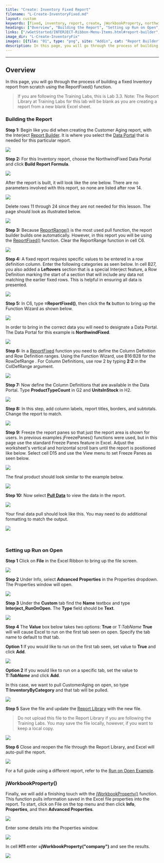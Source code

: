 ```yaml
---
title: "Create: Inventory Fixed Report"
filename: "L-Create-InventoryFixed.md"
layout: custom
keywords: [fixed, inventory, report, create, jWorkbookProperty, northwind fixed, run on open, walkthrough]
headings: ["Overview", "Building the Report", "Setting up Run on Open", "jWorkbookProperty()"]
links: ["/wGetStarted/INTERJECT-Ribbon-Menu-Items.html#report-builder", "/wIndex/Common-Dataportal-Index.html", "/wIndex/ReportRange.html", "/wIndex/ReportFixed.html", "/wIndex/ReportFixed.html", "/wGetStarted/INTERJECT-Ribbon-Menu-Items.html#pull-data", "/wAbout/ReportLibraryLinks.html", "/wGetStarted/L-Create-RunOnOpen.html", "/wIndex/jWorkbookProperty.html"]
image_dir: "L-Create-InventoryFix"
images: [{file: "01", type: "png", site: "Addin", cat: "Report Builder", sub: "", report: "", ribbon: "Simple", config: ""},{file: "02", type: "png", site: "Addin", cat: "Report Builder", sub: "", report: "NorthwindFixed", ribbon: "Simple", config: ""},{file: "03", type: "png", site: "Addin", cat: "Report", sub: "", report: "NorthwindFixed", ribbon: "", config: "Yes"},{file: "04", type: "png", site: "Addin", cat: "Report", sub: "", report: "NorthwindFixed", ribbon: "", config: "Yes"},{file: "05", type: "png", site: "Addin", cat: "Report", sub: "", report: "NorthwindFixed", ribbon: "", config: "Yes"},{file: "08", type: "png", site: "Addin", cat: "Report", sub: "", report: "NorthwindFixed", ribbon: "", config: "Yes"},{file: "06", type: "png", site: "Excel", cat: "Function Wizard", sub: "", report: "NorthwindFixed", ribbon: "", config: "Yes"},{file: "07", type: "png", site: "Excel", cat: "Function Wizard", sub: "", report: "NorthwindFixed", ribbon: "", config: "Yes"},{file: "09", type: "png", site: "Excel", cat: "Function Wizard", sub: "", report: "NorthwindFixed", ribbon: "", config: "Yes"},{file: "10", type: "png", site: "Addin", cat: "Report", sub: "", report: "NorthwindFixed", ribbon: "", config: "Yes"},{file: "11", type: "png", site: "Addin", cat: "Report", sub: "", report: "Inventory By Category", ribbon: "", config: "Yes"},{file: "12", type: "png", site: "Excel", cat: "Freeze Panes", sub: "", report: "Inventory By Category", ribbon: "", config: ""},{file: "13", type: "png", site: "Addin", cat: "Report", sub: "", report: "Inventory By Category", ribbon: "", config: ""},{file: "14", type: "png", site: "Addin", cat: "Pull Data", sub: "", report: "Inventory By Category", ribbon: "Simple", config: ""},{file: "15", type: "png", site: "Addin", cat: "Report", sub: "", report: "Inventory By Category", ribbon: "", config: ""},{file: "16", type: "png", site: "Addin", cat: "Ribbon", sub: "", report: "", ribbon: "Simple", config: ""},{file: "17", type: "png", site: "Excel", cat: "Info", sub: "Advanced Properties", report: "", ribbon: "", config: ""},{file: "18", type: "png", site: "Excel", cat: "Advanced Properties", sub: "Custom", report: "", ribbon: "", config: ""},{file: "19", type: "png", site: "Excel", cat: "Advanced Properties", sub: "Custom", report: "", ribbon: "", config: ""},{file: "20", type: "png", site: "Excel", cat: "Advanced Properties", sub: "Custom", report: "", ribbon: "", config: ""},{file: "21", type: "png", site: "Addin", cat: "Report Library", sub: "Right Click Menu", report: "Inventory By Category", ribbon: "", config: ""},{file: "15", type: "png", site: "Addin", cat: "Report", sub: "", report: "Inventory By Category", ribbon: "", config: ""},{file: "jWorkbookPropertySettingsClick", type: "png", site: "Excel", cat: "Info", sub: "", report: "Inventory By Category", ribbon: "", config: ""},{file: "jWorkbookPropertySettings", type: "png", site: "Excel", cat: "Advanced Properties", sub: "Summary", report: "", ribbon: "", config: ""},{file: "jWorkbookPropertyEntered", type: "png", site: "Addin", cat: "Report", sub: "", report: "Inventory By Category", ribbon: "", config: ""}]
description: In this page, you will go through the process of building a fixed Inventory report from scratch using the ReportFixed() function.
---
```

* * *

##  Overview

In this page, you will go through the process of building a fixed Inventory report from scratch using the ReportFixed() function.

<blockquote class=lab_info>
  If you are following the Training Labs, this is Lab 3.3. Note: The Report Library at Training Labs for this lab will be blank as you are creating a report from a new blank Excel sheet.
</blockquote>

###  Building the Report

**Step 1:** Begin like you did when creating the Customer Aging report, with the Interject [Report Builder](/wGetStarted/INTERJECT-Ribbon-Menu-Items.html#report-builder). It is where you select the  [Data Portal](/wIndex/Common-Dataportal-Index.html) that is needed for this particular report.

![](/images/L-Create-InventoryFix/01.png)
<br>

**Step 2:** For this Inventory report, choose the NorthwindFixed Data Portal and click **Build Report Formula**.

![](/images/L-Create-InventoryFix/02.png)
<br>

After the report is built, it will look like the one below. There are no parameters involved with this report, so none are listed after row 14.

![](/images/L-Create-InventoryFix/03.png)
<br>

Delete rows 11 through 24 since they are not needed for this lesson. The page should look as illustrated below.

![](/images/L-Create-InventoryFix/04.png)
<br>

**Step 3:** Because [ReportRange()](/wIndex/ReportRange.html) is the most used pull function, the report builder builds one automatically. However, in this report you will be using the [ReportFixed()](/wIndex/ReportFixed.html) function. Clear the ReportRange function in cell C6.

![](/images/L-Create-InventoryFix/05.png)
<br>

**Step 4:** A fixed report requires specific values to be entered in a row definition column. Enter the following categories as seen below. In cell B27, you also added a **Leftovers** section that is a special Interject feature, a Row Definition marking the start of a section that will include any data not matching the earlier fixed rows. This is helpful in ensuring all data is presented.

![](/images/L-Create-InventoryFix/08.png)
<br>

**Step 5:** In C6, type **=ReportFixed()**, then click the **fx** button to bring up the Function Wizard as shown below.

![](/images/L-Create-InventoryFix/06.png)
<br>

In order to bring in the correct data you will need to designate a Data Portal. The Data Portal for this example is **NorthwindFixed**.

![](/images/L-Create-InventoryFix/07.png)
<br>

**Step 6:** In a [ReportFixed](/wIndex/ReportFixed.html) function you need to define the Column Definition and Row Definition ranges. Using the Function Wizard, use B16:B28 for the  RowDefRange . For Column Definitions, use row 2 by typing **2:2** in the ColDefRange argument.

![](/images/L-Create-InventoryFix/09.png)
<br>

**Step 7:** Now define the Column Definitions that are available in the Data Portal. Type **ProductTypeCount** in G2 and **UnitsInStock** in H2.

![](/images/L-Create-InventoryFix/10.png)
<br>

**Step 8:** In this step, add column labels, report titles, borders, and subtotals. Change the report to match.

![](/images/L-Create-InventoryFix/11.png)
<br>

**Step 9:** Freeze the report panes so that just the report area is shown for users. In previous examples jFreezePanes() functions were used, but in this page use the standard Freeze Panes feature in Excel. Adjust the worksheet's vertical and horizontal scroll bars until the report is positioned like below. Select cell D15 and use the View menu to set Freeze Panes as seen below.

![](/images/L-Create-InventoryFix/12.png)
<br>

The final product should look similar to the example below.

![](/images/L-Create-InventoryFix/13.png)
<br>

**Step 10:** Now select [**Pull Data**](/wGetStarted/INTERJECT-Ribbon-Menu-Items.html#pull-data) to view the data in the report.

![](/images/L-Create-InventoryFix/14.png)
<br>

Your final data pull should look like this. You may need to do additional formatting to match the output.

![](/images/L-Create-InventoryFix/15.png)

<br>

### Setting up Run on Open

**Step 1** Click on **File** in the Excel Ribbon to bring up the file screen.

![](/images/L-Create-InventoryFix/16.png)
<br>

**Step 2** Under Info, select **Advanced Properties** in the Properties dropdown. The Properties window will open.

![](/images/L-Create-InventoryFix/17.png)
<br>

**Step 3** Under the **Custom** tab find the **Name** textbox and type **Interject_RunOnOpen**. The **Type** field should be **Text**.

![](/images/L-Create-InventoryFix/18.png)
<br>

**Step 4** The **Value** box below takes two options: **True** or T:*TabName* **True** will will cause Excel to run on the first tab seen on open. Specify the tab name to default to that tab.

**Option 1** If you would like to run on the first tab seen, set value to **True** and click **Add**.

![](/images/L-Create-InventoryFix/19.png)
<br>

**Option 2** If you would like to run on a specific tab, set the value to **T:*TabName*** and click **Add**.

In this case, we want to pull CustomerAging on open, so type **T:InventoryByCategory** and that tab will be pulled.

![](/images/L-Create-InventoryFix/20.png)
<br>

**Step 5** Save the file and update the [Report Library](/wAbout/ReportLibraryLinks.html) with the new file.

<blockquote class=lab_info>
  Do not upload this file to the Report Library if you are following the Training Labs. You may save the file locally, however, if you want to keep a local copy.
</blockquote>

![](/images/L-Create-InventoryFix/21.png)
<br>

**Step 6** Close and reopen the file through the Report Library, and Excel will auto-pull the report.

![](/images/L-Create-InventoryFix/15.png)
<br>

For a full guide using a different report, refer to the [Run on Open Example](/wGetStarted/L-Create-RunOnOpen.html).

### jWorkbookProperty()

Finally, we will add a finishing touch with the [jWorkbookProperty()](/wIndex/jWorkbookProperty.html) function. This function pulls information saved in the Excel file properties into the report. To start, click on File on the top menu and then click **Info**, **Properties**, and then **Advanced Properties**.

![](/images/L-Create-InventoryFix/jWorkbookPropertySettingsClick.png)
<br>

Enter some details into the Properties window.

![](/images/L-Create-InventoryFix/jWorkbookPropertySettings.png)
<br>

In cell **H11** enter **=jWorkbookProperty("company")** and see the results.

![](/images/L-Create-InventoryFix/jWorkbookPropertyEntered.png)
<br>

